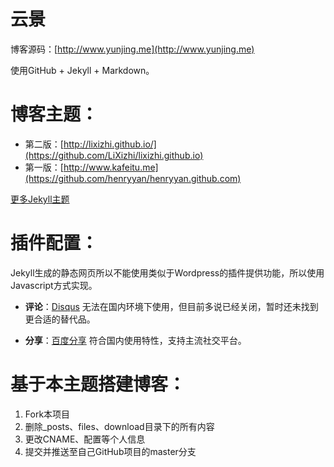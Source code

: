 云景
=======

博客源码：[http://www.yunjing.me](http://www.yunjing.me)

使用GitHub + Jekyll + Markdown。

博客主题：
====

* 第二版：[http://lixizhi.github.io/](https://github.com/LiXizhi/lixizhi.github.io)
* 第一版：[http://www.kafeitu.me](https://github.com/henryyan/henryyan.github.com)

[更多Jekyll主题](http://jekyllthemes.org)


插件配置：
===

Jekyll生成的静态网页所以不能使用类似于Wordpress的插件提供功能，所以使用Javascript方式实现。

* **评论**：[Disqus](http://disqus.com) 无法在国内环境下使用，但目前多说已经关闭，暂时还未找到更合适的替代品。

* **分享**：[百度分享](http://share.baidu.com/) 符合国内使用特性，支持主流社交平台。

基于本主题搭建博客：
===

1. Fork本项目  
2. 删除_posts、files、download目录下的所有内容  
3. 更改CNAME、配置等个人信息  
4. 提交并推送至自己GitHub项目的master分支  
